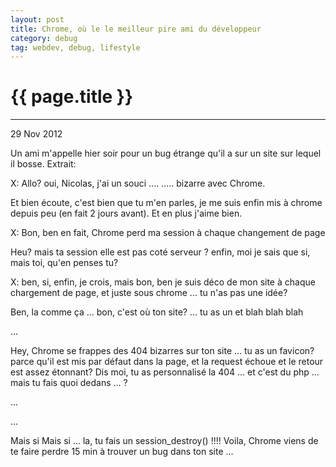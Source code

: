 ```yaml
---
layout: post
title: Chrome, où le le meilleur pire ami du développeur
category: debug
tag: webdev, debug, lifestyle
---
```


<h1>{{ page.title }}</h1>
<hr>

<p class="meta">29 Nov 2012</p>

<p>Un ami m'appelle hier soir pour un bug étrange qu'il a sur un site sur lequel il bosse. Extrait:</p>
<p>X: Allo? oui, Nicolas, j'ai un souci  .... ..... bizarre avec Chrome.</p>
<p> Et bien écoute, c'est bien que tu m'en parles, je me suis enfin mis à chrome depuis peu (en fait 2 jours avant). Et en plus j'aime bien.</p>
<p>X: Bon, ben en fait, Chrome perd ma session à chaque changement de page </p>
<p> Heu? mais ta session elle est pas coté serveur ? enfin, moi je sais que si, mais toi, qu'en penses tu?</p>
<p>X: ben, si, enfin, je crois, mais bon, ben je suis déco de mon site à chaque chargement de page, et juste sous chrome ... tu n'as pas une idée?</p>
<p>Ben, la comme ça ... bon, c'est où ton site? ... tu as un et blah blah blah</p>
<p> ... </p>
<p>Hey, Chrome se frappes des 404 bizarres sur ton site ... tu as un favicon? parce qu'il est mis par défaut dans la page, et la request échoue et le retour est assez étonnant? Dis moi, tu as personnalisé la 404 ... et c'est du php ... mais tu fais quoi dedans ... ?</p>
<p> ... </p>
<p> ... </p>
<p> Mais si Mais si ... la, tu fais un session_destroy() !!!! Voila, Chrome viens de te faire perdre 15 min à trouver un bug dans ton site ...  </p>